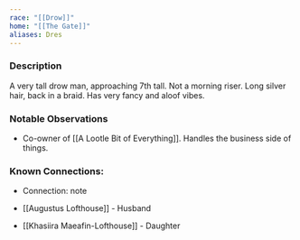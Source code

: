 ```yaml
---
race: "[[Drow]]"
home: "[[The Gate]]"
aliases: Dres
---
```


### Description

A very tall drow man, approaching 7th tall. Not a morning riser. Long silver hair, back in a braid. Has very fancy and aloof vibes.

### Notable Observations

- Co-owner of [[A Lootle Bit of Everything]]. Handles the business side of things.

### Known Connections:
- Connection: note

- [[Augustus Lofthouse]] - Husband
- [[Khasiira Maeafin-Lofthouse]] - Daughter